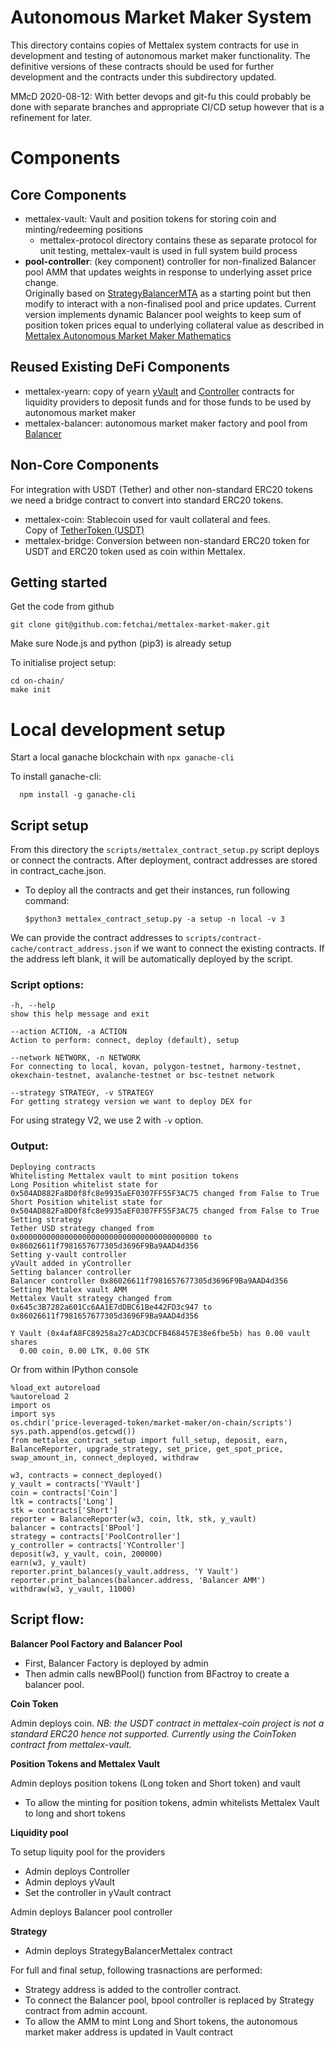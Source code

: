 # Autonomous Market Maker System
This directory contains copies of Mettalex system contracts for use in development
and testing of autonomous market maker functionality.  The definitive versions of
these contracts should be used for further development and the contracts under this
subdirectory updated.  

MMcD 2020-08-12: With better devops and git-fu this could probably be done with separate
branches and appropriate CI/CD setup however that is a refinement for later.

# Components

## Core Components
* mettalex-vault: Vault and position tokens for storing coin and minting/redeeming positions 
  * mettalex-protocol directory contains these as separate protocol for unit testing, mettalex-vault is used in full system
    build process
* **pool-controller**: (key component) controller for non-finalized Balancer pool AMM that 
  updates weights in response to underlying asset price change.  
  Originally based on  [StrategyBalancerMTA](https://etherscan.io/address/0x15f8afe8e14a91814808fb14cdf25feca4bd835a#code) as
  a starting point but then modify to interact with a non-finalised pool and price updates.
  Current version implements dynamic Balancer pool weights to keep sum of position token prices
  equal to underlying collateral value as described in 
  [Mettalex Autonomous Market Maker Mathematics](https://medium.com/mettalex/mettalex-autonomous-market-maker-mathematics-f28470d188d6)

## Reused Existing DeFi Components 
* mettalex-yearn: copy of yearn [yVault](https://etherscan.io/address/0x5dbcf33d8c2e976c6b560249878e6f1491bca25c#code)
  and [Controller](https://etherscan.io/address/0x31317f9a5e4cc1d231bdf07755c994015a96a37c#code) contracts for liquidity providers to deposit funds and for 
  those funds to be used by autonomous market maker
* mettalex-balancer: autonomous market maker factory and pool from 
  [Balancer](https://docs.balancer.finance/smart-contracts/addresses) 

## Non-Core Components
For integration with USDT (Tether) and other non-standard ERC20 tokens we need a bridge contract
to convert into standard ERC20 tokens.

* mettalex-coin: Stablecoin used for vault collateral and fees.  
  Copy of [TetherToken (USDT)](https://etherscan.io/address/0xdac17f958d2ee523a2206206994597c13d831ec7#code)
* mettalex-bridge: Conversion between non-standard ERC20 token for USDT and ERC20 token used as coin within Mettalex.


## Getting started
Get the code from github
    
    git clone git@github.com:fetchai/mettalex-market-maker.git

Make sure Node.js and python (pip3) is already setup

To initialise project setup:

    cd on-chain/
    make init

# Local development setup
  Start a local ganache blockchain with `npx ganache-cli`

  To install ganache-cli:

      npm install -g ganache-cli

## Script setup
From this directory the `scripts/mettalex_contract_setup.py` script deploys or connect the contracts. After deployment, contract addresses are stored in contract_cache.json.


* To deploy all the contracts and get their instances, run following command:

    `$python3 mettalex_contract_setup.py -a setup -n local -v 3`

We can provide the contract addresses to `scripts/contract-cache/contract_address.json` if we want to connect the existing contracts.
If the address left blank, it will be automatically deployed by the script.
### Script options:
    -h, --help            
    show this help message and exit

    --action ACTION, -a ACTION
    Action to perform: connect, deploy (default), setup

    --network NETWORK, -n NETWORK
    For connecting to local, kovan, polygon-testnet, harmony-testnet, okexchain-testnet, avalanche-testnet or bsc-testnet network

    --strategy STRATEGY, -v STRATEGY
    For getting strategy version we want to deploy DEX for


For using strategy V2, we use 2 with `-v` option. 

### Output:

    Deploying contracts
    Whitelisting Mettalex vault to mint position tokens
    Long Position whitelist state for 0x504AD882Fa8D0f8fc8e9935aEF0307FF55F3AC75 changed from False to True
    Short Position whitelist state for 0x504AD882Fa8D0f8fc8e9935aEF0307FF55F3AC75 changed from False to True
    Setting strategy
    Tether USD strategy changed from 0x0000000000000000000000000000000000000000 to 0x86026611f7981657677305d3696F9Ba9AAD4d356
    Setting y-vault controller
    yVault added in yController
    Setting balancer controller
    Balancer controller 0x86026611f7981657677305d3696F9Ba9AAD4d356
    Setting Mettalex vault AMM
    Mettalex Vault strategy changed from 0x645c3B7282a601Cc6AA1E7dDBC61Be442FD3c947 to 0x86026611f7981657677305d3696F9Ba9AAD4d356

    Y Vault (0x4afA8FC89258a27cAD3CDCFB468457E38e6fbe5b) has 0.00 vault shares
      0.00 coin, 0.00 LTK, 0.00 STK


Or from within IPython console

    %load_ext autoreload
    %autoreload 2
    import os
    import sys
    os.chdir('price-leveraged-token/market-maker/on-chain/scripts')
    sys.path.append(os.getcwd())
    from mettalex_contract_setup import full_setup, deposit, earn, BalanceReporter, upgrade_strategy, set_price, get_spot_price, swap_amount_in, connect_deployed, withdraw
    
    w3, contracts = connect_deployed()
    y_vault = contracts['YVault']
    coin = contracts['Coin']
    ltk = contracts['Long']
    stk = contracts['Short']
    reporter = BalanceReporter(w3, coin, ltk, stk, y_vault)
    balancer = contracts['BPool']
    strategy = contracts['PoolController']
    y_controller = contracts['YController']
    deposit(w3, y_vault, coin, 200000)
    earn(w3, y_vault)
    reporter.print_balances(y_vault.address, 'Y Vault')
    reporter.print_balances(balancer.address, 'Balancer AMM')
    withdraw(w3, y_vault, 11000)

## Script flow:

**Balancer Pool Factory and Balancer Pool**

* First, Balancer Factory is deployed by admin
* Then admin calls newBPool() function from BFactroy to create a balancer pool.

**Coin Token**

Admin deploys coin.
*NB: the USDT contract in mettalex-coin project is not a standard ERC20 hence not supported.  Currently using the CoinToken contract from mettalex-vault.*
 
**Position Tokens and Mettalex Vault**

Admin deploys position tokens (Long token and Short token) and vault

* To allow the minting for position tokens, admin whitelists Mettalex Vault to long and short tokens
 
**Liquidity pool**

To setup liquity pool for the providers
* Admin deploys Controller 
* Admin deploys yVault
* Set the controller in yVault contract

Admin deploys Balancer pool controller

**Strategy**
    
* Admin deploys StrategyBalancerMettalex contract

For full and final setup, following trasnactions are performed:
* Strategy address is added to the controller contract.
* To connect the Balancer pool, bpool controller is replaced by Strategy contract from admin account.
* To allow the AMM to mint Long and Short tokens, the autonomous market maker address is updated in Vault contract